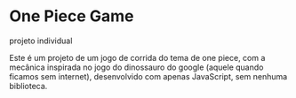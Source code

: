 # One Piece Game
projeto individual 

Este é um projeto de um jogo de corrida do tema de one piece, com a mecânica inspirada no jogo do dinossauro do google (aquele quando ficamos sem internet), desenvolvido com apenas JavaScript, sem nenhuma biblioteca.
